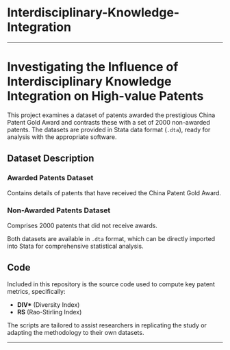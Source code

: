 # Interdisciplinary-Knowledge-Integration

---

# Investigating the Influence of Interdisciplinary Knowledge Integration on High-value Patents

This project examines a dataset of patents awarded the prestigious China Patent Gold Award and contrasts these with a set of 2000 non-awarded patents. The datasets are provided in Stata data format (`.dta`), ready for analysis with the appropriate software.

## Dataset Description

### Awarded Patents Dataset
Contains details of patents that have received the China Patent Gold Award. 

### Non-Awarded Patents Dataset
Comprises 2000 patents that did not receive awards.

Both datasets are available in `.dta` format, which can be directly imported into Stata for comprehensive statistical analysis.

## Code

Included in this repository is the source code used to compute key patent metrics, specifically:

- **DIV\*** (Diversity Index)
- **RS** (Rao-Stirling Index)

The scripts are tailored to assist researchers in replicating the study or adapting the methodology to their own datasets.


---











